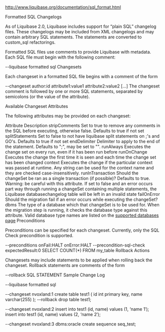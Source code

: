 http://www.liquibase.org/documentation/sql_format.html


Formatted SQL Changelogs

As of Liquibase 2.0, Liquibase includes support for “plain SQL” changelog files. These changelogs may be included from XML changelogs and may contain arbitrary SQL statements. The statements are converted to custom_sql refactorings.

Formatted SQL files use comments to provide Liquibase with metadata. Each SQL file must begin with the following comment:

--liquibase formatted sql
Changesets

Each changeset in a formatted SQL file begins with a comment of the form

--changeset author:id attribute1:value1 attribute2:value2 [...]
The changeset comment is followed by one or more SQL statements, separated by semicolons (or the value of the <endDelimiter> attribute).

Available Changeset Attributes

The following attributes may be provided on each changeset:

Attribute	Description
stripComments	Set to true to remove any comments in the SQL before executing, otherwise false. Defaults to true if not set
splitStatements	Set to false to not have liquibase split statements on ;'s and GO's. Defaults to true if not set
endDelimiter	Delimiter to apply to the end of the statement. Defaults to ";", may be set to "".
runAlways	Executes the change set on every run, even if it has been run before
runOnChange	Executes the change the first time it is seen and each time the change set has been changed
context	Executes the change if the particular context was passed at runtime. Any string can be used for the context name and they are checked case-insensitively.
runInTransaction	Should the changeSet be ran as a single transaction (if possible)? Defaults to true. Warning: be careful with this attribute. If set to false and an error occurs part way through running a changeSet containing multiple statements, the Liquibase databasechangelog table will be left in an invalid state
failOnError	Should the migration fail if an error occurs while executing the changeSet?
dbms	The type of a database which that changeSet is to be used for. When the migration step is running, it checks the database type against this attribute. Valid database type names are listed on the [supported databases page](../databases.html)
Preconditions

Preconditions can be specified for each changeset. Currently, only the SQL Check precondition is supported.

--preconditions onFail:HALT onError:HALT
--precondition-sql-check expectedResult:0 SELECT COUNT(*) FROM my_table
Rollback Actions

Changesets may include statements to be applied when rolling back the changeset. Rollback statements are comments of the form

--rollback SQL STATEMENT
Sample Change Log

--liquibase formatted sql

--changeset nvoxland:1
create table test1 (
    id int primary key,
    name varchar(255)
);
--rollback drop table test1;

--changeset nvoxland:2
insert into test1 (id, name) values (1, ‘name 1′);
insert into test1 (id, name) values (2, ‘name 2′);

--changeset nvoxland:3 dbms:oracle
create sequence seq_test;